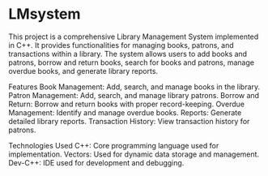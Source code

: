 # LMsystem
This project is a comprehensive Library Management System implemented in C++. It provides functionalities for managing books, patrons, and transactions within a library. The system allows users to add books and patrons, borrow and return books, search for books and patrons, manage overdue books, and generate library reports.

Features
Book Management: Add, search, and manage books in the library.
Patron Management: Add, search, and manage library patrons.
Borrow and Return: Borrow and return books with proper record-keeping.
Overdue Management: Identify and manage overdue books.
Reports: Generate detailed library reports.
Transaction History: View transaction history for patrons.

Technologies Used
C++: Core programming language used for implementation.
Vectors: Used for dynamic data storage and management.
Dev-C++: IDE used for development and debugging.
